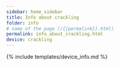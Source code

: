 ```yaml
---
sidebar: home_sidebar
title: Info about crackling
folder: info
# name of the page (/{{permalink}}.html)
permalink: info_about_crackling.html
device: crackling
---
```

{% include templates/device_info.md %}
